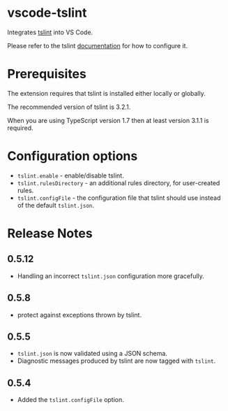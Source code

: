 # vscode-tslint
Integrates [tslint](https://github.com/palantir/tslint) into VS Code.

Please refer to the tslint [documentation](https://github.com/palantir/tslint) for how to configure it.

# Prerequisites
The extension requires that tslint is installed either locally or globally.

The recommended version of tslint is 3.2.1.

When you are using TypeScript version 1.7 then at least version 3.1.1 is required.

# Configuration options

- `tslint.enable` - enable/disable tslint.
- `tslint.rulesDirectory` - an additional rules directory, for user-created rules.
- `tslint.configFile` - the configuration file that tslint should use instead of the default `tslint.json`.


# Release Notes

## 0.5.12
- Handling an incorrect `tslint.json` configuration more gracefully.

## 0.5.8
- protect against exceptions thrown by tslint.

## 0.5.5
- `tslint.json` is now validated using a JSON schema.
- Diagnostic messages produced by tslint are now tagged with `tslint`.

## 0.5.4
- Added the `tslint.configFile` option.
